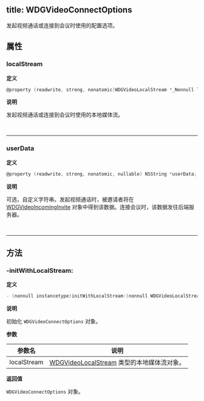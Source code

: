 title: WDGVideoConnectOptions
---

发起视频通话或连接到会议时使用的配置选项。

## 属性

### localStream

**定义**

```objectivec
@property (readwrite, strong, nonatomic)WDGVideoLocalStream *_Nonnull localStream;
```

**说明**

发起视频通话或连接到会议时使用的本地媒体流。

</br>

---

### userData

**定义**

```objectivec
@property (readwrite, strong, nonatomic, nullable) NSString *userData;
```

**说明**

可选，自定义字符串。发起视频通话时，被邀请者将在 [WDGVideoIncomingInvite](../Classes/WDGVideoIncomingInvite.html) 对象中得到该数据。连接会议时，该数据发往后端服务器。

</br>

---

## 方法

### -initWithLocalStream:

**定义**

```objectivec
- (nonnull instancetype)initWithLocalStream:(nonnull WDGVideoLocalStream *)localStream;
```

**说明**

初始化 `WDGVideoConnectOptions` 对象。

**参数**

 参数名 | 说明 
---|---
localStream|[WDGVideoLocalStream](../Classes/WDGVideoLocalStream.html) 类型的本地媒体流对象。

**返回值**

`WDGVideoConnectOptions` 对象。
